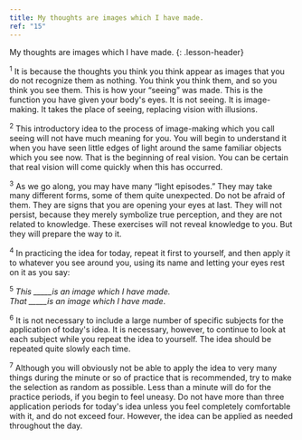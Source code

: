 ```yaml
---
title: My thoughts are images which I have made.
ref: "15"
---
```


My thoughts are images which I have made.
{: .lesson-header}

<sup>1</sup> It is because the thoughts you think you think appear as images that
you do not recognize them as nothing. You think you think them, and so
you think you see them. This is how your “seeing” was made. This is the
function you have given your body's eyes. It is not seeing. It is
image-making. It takes the place of seeing, replacing vision with
illusions.

<sup>2</sup> This introductory idea to the process of image-making which you call
seeing will not have much meaning for you. You will begin to understand
it when you have seen little edges of light around the same familiar
objects which you see now. That is the beginning of real vision. You can
be certain that real vision will come quickly when this has occurred.

<sup>3</sup> As we go along, you may have many “light episodes.” They may take many
different forms, some of them quite unexpected. Do not be afraid of
them. They are signs that you are opening your eyes at last. They will
not persist, because they merely symbolize true perception, and they are
not related to knowledge. These exercises will not reveal knowledge to
you. But they will prepare the way to it.

<sup>4</sup> In practicing the idea for today, repeat it first to yourself, and
then apply it to whatever you see around you, using its name and letting
your eyes rest on it as you say:

<sup>5</sup> *This \_\_\_\_\_is an image which I have made.<br/>
That \_\_\_\_\_is an image which I have made*.

<sup>6</sup> It is not necessary to include a large number of specific subjects for
the application of today's idea. It is necessary, however, to continue
to look at each subject while you repeat the idea to yourself. The idea
should be repeated quite slowly each time.

<sup>7</sup> Although you will obviously not be able to apply the idea to very many
things during the minute or so of practice that is recommended, try to
make the selection as random as possible. Less than a minute will do for
the practice periods, if you begin to feel uneasy. Do not have more than
three application periods for today's idea unless you feel completely
comfortable with it, and do not exceed four. However, the idea can be
applied as needed throughout the day.

